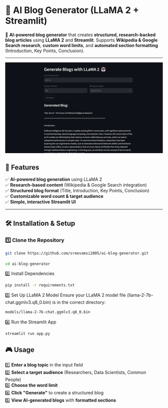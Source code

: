 # 📝 AI Blog Generator (LLaMA 2 + Streamlit)

🚀 **AI-powered blog generator** that creates **structured, research-backed blog articles** using **LLaMA 2** and **Streamlit**. Supports **Wikipedia & Google Search research**, **custom word limits**, and **automated section formatting** (Introduction, Key Points, Conclusion).  

---

![Blog Screenshot](assets/testimonal.png)


## 🎯 **Features**
✅ **AI-powered blog generation** using LLaMA 2  
✅ **Research-based content** (Wikipedia & Google Search integration)  
✅ **Structured blog format** (Title, Introduction, Key Points, Conclusion)  
✅ **Customizable word count & target audience**  
✅ **Simple, interactive Streamlit UI**  

---

## 🛠️ **Installation & Setup**

### **1️⃣ Clone the Repository**
```bash
git clone https://github.com/sreevamsi2005/ai-blog-generator.git

cd ai-blog-generator
```
2️⃣ Install Dependencies
  ```bash
pip install -r requirements.txt
```
3️⃣ Set Up LLaMA 2 Model
Ensure your LLaMA 2 model file (llama-2-7b-chat.ggmlv3.q8_0.bin) is in the correct directory:
```bash
models/llama-2-7b-chat.ggmlv3.q8_0.bin
```
4️⃣ Run the Streamlit App
```bash
streamlit run app.py
```
## 🎮 Usage
1️⃣ **Enter a blog topic** in the input field  
2️⃣ **Select a target audience** (Researchers, Data Scientists, Common People)  
3️⃣ **Choose the word limit**  
4️⃣ **Click "Generate"** to create a structured blog  
5️⃣ **View AI-generated blogs** with **formatted sections**  

